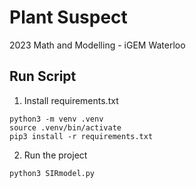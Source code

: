 # Plant Suspect
2023 Math and Modelling - iGEM Waterloo


## Run Script
1. Install requirements.txt
```
python3 -m venv .venv
source .venv/bin/activate
pip3 install -r requirements.txt
```
2. Run the project
```
python3 SIRmodel.py
```

